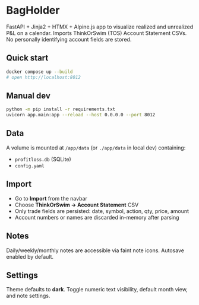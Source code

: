 # BagHolder

FastAPI + Jinja2 + HTMX + Alpine.js app to visualize realized and unrealized P&L on a calendar.
Imports ThinkOrSwim (TOS) Account Statement CSVs. No personally identifying account fields are stored.

## Quick start

```bash
docker compose up --build
# open http://localhost:8012
```

## Manual dev

```bash
python -m pip install -r requirements.txt
uvicorn app.main:app --reload --host 0.0.0.0 --port 8012
```

## Data

A volume is mounted at `/app/data` (or `./app/data` in local dev) containing:
- `profitloss.db` (SQLite)
- `config.yaml`

## Import

- Go to **Import** from the navbar
- Choose **ThinkOrSwim → Account Statement** CSV
- Only trade fields are persisted: date, symbol, action, qty, price, amount
- Account numbers or names are discarded in-memory after parsing

## Notes

Daily/weekly/monthly notes are accessible via faint note icons. Autosave enabled by default.

## Settings

Theme defaults to **dark**. Toggle numeric text visibility, default month view, and note settings.
